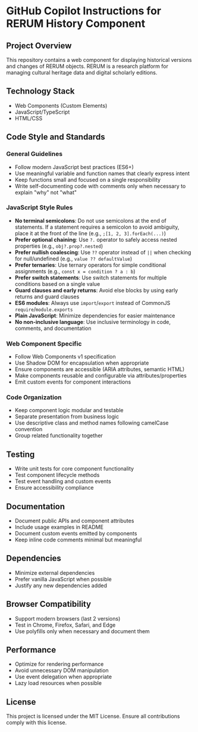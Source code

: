# GitHub Copilot Instructions for RERUM History Component

## Project Overview

This repository contains a web component for displaying historical versions and changes of RERUM objects. RERUM is a research platform for managing cultural heritage data and digital scholarly editions.

## Technology Stack

- Web Components (Custom Elements)
- JavaScript/TypeScript
- HTML/CSS

## Code Style and Standards

### General Guidelines

- Follow modern JavaScript best practices (ES6+)
- Use meaningful variable and function names that clearly express intent
- Keep functions small and focused on a single responsibility
- Write self-documenting code with comments only when necessary to explain "why" not "what"

### JavaScript Style Rules

- **No terminal semicolons**: Do not use semicolons at the end of statements. If a statement requires a semicolon to avoid ambiguity, place it at the front of the line (e.g., `;[1, 2, 3].forEach(...)`)
- **Prefer optional chaining**: Use `?.` operator to safely access nested properties (e.g., `obj?.prop?.nested`)
- **Prefer nullish coalescing**: Use `??` operator instead of `||` when checking for null/undefined (e.g., `value ?? defaultValue`)
- **Prefer ternaries**: Use ternary operators for simple conditional assignments (e.g., `const x = condition ? a : b`)
- **Prefer switch statements**: Use switch statements for multiple conditions based on a single value
- **Guard clauses and early returns**: Avoid else blocks by using early returns and guard clauses
- **ES6 modules**: Always use `import`/`export` instead of CommonJS `require`/`module.exports`
- **Plain JavaScript**: Minimize dependencies for easier maintenance
- **No non-inclusive language**: Use inclusive terminology in code, comments, and documentation

### Web Component Specific

- Follow Web Components v1 specification
- Use Shadow DOM for encapsulation when appropriate
- Ensure components are accessible (ARIA attributes, semantic HTML)
- Make components reusable and configurable via attributes/properties
- Emit custom events for component interactions

### Code Organization

- Keep component logic modular and testable
- Separate presentation from business logic
- Use descriptive class and method names following camelCase convention
- Group related functionality together

## Testing

- Write unit tests for core component functionality
- Test component lifecycle methods
- Test event handling and custom events
- Ensure accessibility compliance

## Documentation

- Document public APIs and component attributes
- Include usage examples in README
- Document custom events emitted by components
- Keep inline code comments minimal but meaningful

## Dependencies

- Minimize external dependencies
- Prefer vanilla JavaScript when possible
- Justify any new dependencies added

## Browser Compatibility

- Support modern browsers (last 2 versions)
- Test in Chrome, Firefox, Safari, and Edge
- Use polyfills only when necessary and document them

## Performance

- Optimize for rendering performance
- Avoid unnecessary DOM manipulation
- Use event delegation when appropriate
- Lazy load resources when possible

## License

This project is licensed under the MIT License. Ensure all contributions comply with this license.
